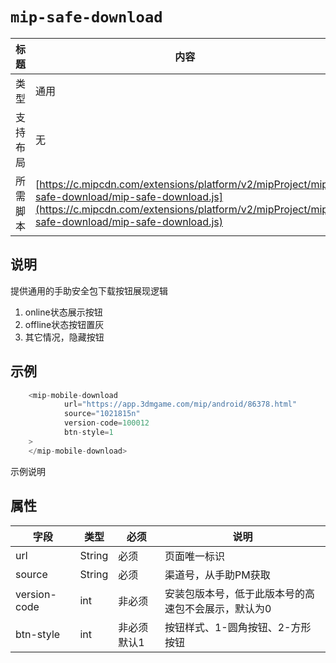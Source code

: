 # `mip-safe-download`

 |标题 | 内容 |
----|----|
类型| 通用 |
支持布局 | 无
所需脚本| [https://c.mipcdn.com/extensions/platform/v2/mipProject/mip-safe-download/mip-safe-download.js](https://c.mipcdn.com/extensions/platform/v2/mipProject/mip-safe-download/mip-safe-download.js)

## 说明
提供通用的手助安全包下载按钮展现逻辑
1. online状态展示按钮
2. offline状态按钮置灰
3. 其它情况，隐藏按钮

## 示例
```javascript { .theme-peacock }
    <mip-mobile-download
            url="https://app.3dmgame.com/mip/android/86378.html"
            source="1021815n"
            version-code=100012
            btn-style=1
    >
    </mip-mobile-download>
```

示例说明

## 属性

|字段|类型|必须|说明|
|---|---|---|---|
|url|String|必须|页面唯一标识|
|source|String|必须|渠道号，从手助PM获取|
|version-code|int|非必须|安装包版本号，低于此版本号的高速包不会展示，默认为0|
|btn-style|int|非必须默认1|按钮样式、1-圆角按钮、2-方形按钮



